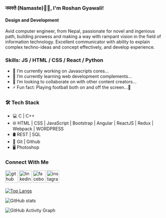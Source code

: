 ### नमस्ते (Namaste)🙏🏻, I'm Roshan Gyawali!
#### Design and Development
Avid computer engineer, from Nepal, passionate for novel and ingenious path, building prowess and making a way with rampant vision in the field of information technology. Excellent communicator with ability to explain complex techno-ideas and concept effectively, and develop experience.

### Skills: JS / HTML / CSS / React / Python

- 🔭 I’m currently working on Javascripts cores... 
- 🌱 I’m currently learning web development complements... 
- 👯 I’m looking to collaborate on with other content creators... 
- ⚡ Fun fact: Playing football both on and off the screen...🤣 

### 🛠 Tech Stack
- 💻  C | C++
- 🌐  HTML | CSS  | JavaScript  | Bootstrap | Angular | ReactJS | Redux | Webpack | WORDPRESS
- 🛢  REST | SQL
- 🔧  Git | Github
- 🖥  Photoshop 



### Connect With Me
[<img src='https://cdn.jsdelivr.net/npm/simple-icons@3.0.1/icons/github.svg' alt='github' height='40'>](https://github.com/gyawali9)  [<img src='https://cdn.jsdelivr.net/npm/simple-icons@3.0.1/icons/linkedin.svg' alt='linkedin' height='40'>](https://www.linkedin.com/in/gyawali9/)  [<img src='https://cdn.jsdelivr.net/npm/simple-icons@3.0.1/icons/facebook.svg' alt='facebook' height='40'>](https://www.facebook.com/gyawali9)  [<img src='https://cdn.jsdelivr.net/npm/simple-icons@3.0.1/icons/instagram.svg' alt='instagram' height='40'>](https://www.instagram.com/gyawali9/)  

[![Top Langs](https://github-readme-stats.vercel.app/api/top-langs/?username=gyawali9)](https://github.com/anuraghazra/github-readme-stats)

![GitHub stats](https://github-readme-stats.vercel.app/api?username=gyawali9&show_icons=true)  

![GitHub Activity Graph](https://activity-graph.herokuapp.com/graph?username=gyawali9)  

 

